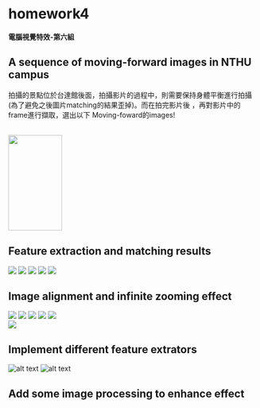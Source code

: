 # homework4
  
**電腦視覺特效-第六組**  
  
##  A sequence of moving-forward images in NTHU campus
拍攝的景點位於台達館後面，拍攝影片的過程中，則需要保持身體平衡進行拍攝(為了避免之後圖片matching的結果歪掉)。而在拍完影片後
，再對影片中的frame進行擷取，選出以下 Moving-foward的images!

<br>
<img src="https://github.com/TingWeiHuang22/homework4/blob/master/picture/0.png" width="108" height="192">

## Feature extraction and matching results

<img src="https://github.com/TingWeiHuang22/homework4/blob/master/picture/ORB/matches1.jpg">
<img src="https://github.com/TingWeiHuang22/homework4/blob/master/picture/ORB/matches2.jpg">
<img src="https://github.com/TingWeiHuang22/homework4/blob/master/picture/ORB/matches3.jpg">
<img src="https://github.com/TingWeiHuang22/homework4/blob/master/picture/ORB/matches4.jpg">
<img src="https://github.com/TingWeiHuang22/homework4/blob/master/picture/ORB/matches5.jpg">

## Image alignment and infinite zooming effect

<img src="https://github.com/TingWeiHuang22/homework4/blob/master/picture/ORB/combine1.jpg">
<img src="https://github.com/TingWeiHuang22/homework4/blob/master/picture/ORB/combine2.jpg">
<img src="https://github.com/TingWeiHuang22/homework4/blob/master/picture/ORB/combine3.jpg">
<img src="https://github.com/TingWeiHuang22/homework4/blob/master/picture/ORB/combine4.jpg">
<img src="https://github.com/TingWeiHuang22/homework4/blob/master/picture/ORB/combine5.jpg">

<br>
<img src="https://github.com/TingWeiHuang22/homework4/blob/master/picture/ORB/giphy.gif">

## Implement different feature extrators

![alt text](https://github.com/TingWeiHuang22/homework4/blob/master/picture/SIFT/giphy.gif)
![alt text](https://github.com/TingWeiHuang22/homework4/blob/master/picture/SURF/giphy.gif)

## Add some image processing to enhance effect
